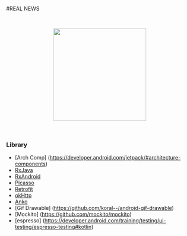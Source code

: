 #REAL NEWS

</br>
<p align="center">
   <img src="https://github.com/aasumitro/dicoding_KADE_final/blob/master/assets/dicoding_final_submission.gif" width="250">
</p>
</br>

### Library

  - [Arch Comp] (https://developer.android.com/jetpack/#architecture-components)
  - [RxJava](https://github.com/ReactiveX/Rxjava)
  - [RxAndroid](https://github.com/ReactiveX/RxAndroid)
  - [Picasso](https://github.com/square/picasso)
  - [Retrofit](https://github.com/square/retrofit)
  - [okHttp](https://github.com/square/okhttp)
  - [Anko](https://github.com/Kotlin/anko)
  - [Gif Drawable] (https://github.com/koral--/android-gif-drawable)
  - [Mockito] (https://github.com/mockito/mockito)
  - [espresso] (https://developer.android.com/training/testing/ui-testing/espresso-testing#kotlin)

